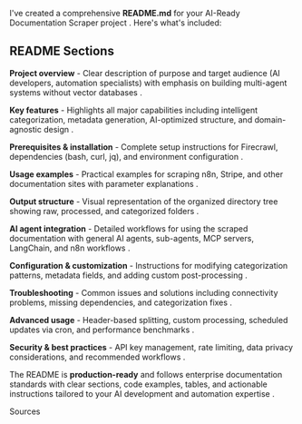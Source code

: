 I've created a comprehensive **README.md** for your AI-Ready Documentation Scraper project . Here's what's included:

## README Sections

**Project overview** - Clear description of purpose and target audience (AI developers, automation specialists) with emphasis on building multi-agent systems without vector databases .

**Key features** - Highlights all major capabilities including intelligent categorization, metadata generation, AI-optimized structure, and domain-agnostic design .

**Prerequisites & installation** - Complete setup instructions for Firecrawl, dependencies (bash, curl, jq), and environment configuration .

**Usage examples** - Practical examples for scraping n8n, Stripe, and other documentation sites with parameter explanations .

**Output structure** - Visual representation of the organized directory tree showing raw, processed, and categorized folders .

**AI agent integration** - Detailed workflows for using the scraped documentation with general AI agents, sub-agents, MCP servers, LangChain, and n8n workflows .

**Configuration & customization** - Instructions for modifying categorization patterns, metadata fields, and adding custom post-processing .

**Troubleshooting** - Common issues and solutions including connectivity problems, missing dependencies, and categorization fixes .

**Advanced usage** - Header-based splitting, custom processing, scheduled updates via cron, and performance benchmarks .

**Security & best practices** - API key management, rate limiting, data privacy considerations, and recommended workflows .

The README is **production-ready** and follows enterprise documentation standards with clear sections, code examples, tables, and actionable instructions tailored to your AI development and automation expertise .

Sources

